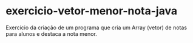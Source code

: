 # exercicio-vetor-menor-nota-java
Exercício da criação de um programa que cria um Array (vetor) de notas para alunos e destaca a nota menor.
